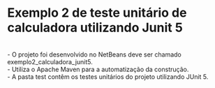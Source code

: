 # Exemplo 2 de teste unitário de calculadora utilizando Junit 5

<br>
- O projeto foi desenvolvido no NetBeans deve ser chamado exemplo2_calculadora_junit5.<br>
- Utiliza o Apache Maven para a automatização da construção.<br>
- A pasta test contêm os testes unitários do projeto utilizando JUnit 5.<br>
